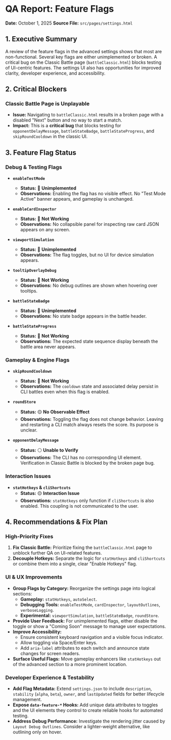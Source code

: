 # QA Report: Feature Flags

**Date:** October 1, 2025
**Source File:** `src/pages/settings.html`

## 1. Executive Summary

A review of the feature flags in the advanced settings shows that most are non-functional. Several key flags are either unimplemented or broken. A critical bug on the Classic Battle page (`battleClassic.html`) blocks testing of UI-centric features. The settings UI also has opportunities for improved clarity, developer experience, and accessibility.

## 2. Critical Blockers

### Classic Battle Page is Unplayable
-   **Issue:** Navigating to `battleClassic.html` results in a broken page with a disabled "Next" button and no way to start a match.
-   **Impact:** This is a **critical bug** that blocks testing for `opponentDelayMessage`, `battleStateBadge`, `battleStateProgress`, and `skipRoundCooldown` in the classic UI.

## 3. Feature Flag Status

### Debug & Testing Flags

-   **`enableTestMode`**
    -   **Status:** 🔴 **Unimplemented**
    -   **Observations:** Enabling the flag has no visible effect. No "Test Mode Active" banner appears, and gameplay is unchanged.

-   **`enableCardInspector`**
    -   **Status:** 🔴 **Not Working**
    -   **Observations:** No collapsible panel for inspecting raw card JSON appears on any screen.

-   **`viewportSimulation`**
    -   **Status:** 🔴 **Unimplemented**
    -   **Observations:** The flag toggles, but no UI for device simulation appears.

-   **`tooltipOverlayDebug`**
    -   **Status:** 🔴 **Not Working**
    -   **Observations:** No debug outlines are shown when hovering over tooltips.

-   **`battleStateBadge`**
    -   **Status:** 🔴 **Unimplemented**
    -   **Observations:** No state badge appears in the battle header.

-   **`battleStateProgress`**
    -   **Status:** 🔴 **Not Working**
    -   **Observations:** The expected state sequence display beneath the battle area never appears.

### Gameplay & Engine Flags

-   **`skipRoundCooldown`**
    -   **Status:** 🔴 **Not Working**
    -   **Observations:** The `cooldown` state and associated delay persist in CLI battles even when this flag is enabled.

-   **`roundStore`**
    -   **Status:** 🟡 **No Observable Effect**
    -   **Observations:** Toggling the flag does not change behavior. Leaving and restarting a CLI match always resets the score. Its purpose is unclear.

-   **`opponentDelayMessage`**
    -   **Status:** ⚪ **Unable to Verify**
    -   **Observations:** The CLI has no corresponding UI element. Verification in Classic Battle is blocked by the broken page bug.

### Interaction Issues

-   **`statHotkeys` & `cliShortcuts`**
    -   **Status:** 🟡 **Interaction Issue**
    -   **Observations:** `statHotkeys` only function if `cliShortcuts` is also enabled. This coupling is not communicated to the user.

## 4. Recommendations & Fix Plan

### High-Priority Fixes
1.  **Fix Classic Battle:** Prioritize fixing the `battleClassic.html` page to unblock further QA on UI-related features.
2.  **Decouple Hotkeys:** Separate the logic for `statHotkeys` and `cliShortcuts` or combine them into a single, clear "Enable Hotkeys" flag.

### UI & UX Improvements
-   **Group Flags by Category:** Reorganize the settings page into logical sections:
    -   **Gameplay:** `statHotkeys`, `autoSelect`.
    -   **Debugging Tools:** `enableTestMode`, `cardInspector`, `layoutOutlines`, `verboseLogging`.
    -   **Experimental:** `viewportSimulation`, `battleStateBadge`, `roundStore`.
-   **Provide User Feedback:** For unimplemented flags, either disable the toggle or show a "Coming Soon" message to manage user expectations.
-   **Improve Accessibility:**
    -   Ensure consistent keyboard navigation and a visible focus indicator.
    -   Allow toggling via Space/Enter keys.
    -   Add `aria-label` attributes to each switch and announce state changes for screen readers.
-   **Surface Useful Flags:** Move gameplay enhancers like `statHotkeys` out of the advanced section to a more prominent location.

### Developer Experience & Testability
-   **Add Flag Metadata:** Extend `settings.json` to include `description`, `stability` (`alpha`, `beta`), `owner`, and `lastUpdated` fields for better lifecycle management.
-   **Expose `data-feature-*` Hooks:** Add unique data attributes to toggles and the UI elements they control to create reliable hooks for automated testing.
-   **Address Debug Performance:** Investigate the rendering jitter caused by `Layout Debug Outlines`. Consider a lighter-weight alternative, like outlining only on hover.